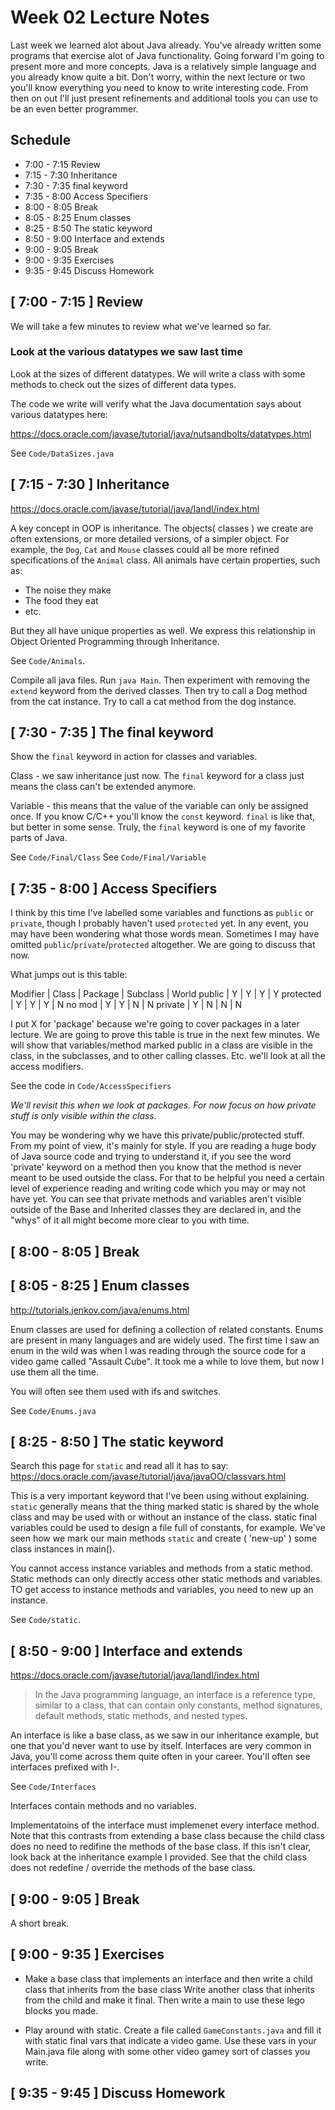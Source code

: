 # Week 02 Lecture Notes

Last week we learned alot about Java already. You've already written some programs that exercise alot of Java functionality. Going forward I'm going to present more and more concepts. Java is a relatively simple language and you already know quite a bit. Don't worry, within the next lecture or two you'll know everything you need to know to write interesting  code. From then on out I'll just present refinements and additional tools you can use to be an even better programmer.

## Schedule
* 7:00 - 7:15 Review
* 7:15 - 7:30 Inheritance
* 7:30 - 7:35 final keyword
* 7:35 - 8:00 Access Specifiers
* 8:00 - 8:05 Break
* 8:05 - 8:25 Enum classes
* 8:25 - 8:50 The static keyword
* 8:50 - 9:00 Interface and extends
* 9:00 - 9:05 Break
* 9:00 - 9:35 Exercises
* 9:35 - 9:45 Discuss Homework

## [ 7:00 - 7:15 ] Review
We will take a few minutes to review what we've learned so far. 

### Look at the various datatypes we saw last time
Look at the sizes of different datatypes. We will write a class with some methods to check out the sizes of different data types.

The code we write will verify what the Java documentation says about various datatypes here:

https://docs.oracle.com/javase/tutorial/java/nutsandbolts/datatypes.html

See `Code/DataSizes.java`

## [ 7:15 - 7:30 ] Inheritance
https://docs.oracle.com/javase/tutorial/java/IandI/index.html

A key concept in OOP is inheritance. The objects( classes ) we create are often extensions, or more detailed versions, of a simpler object. For example, the `Dog`, `Cat` and `Mouse` classes could all be more refined specifications of the `Animal` class. All animals have certain properties, such as:
* The noise they make
* The food they eat
* etc.

But they all have unique properties as well. We express this relationship in Object Oriented Programming through Inheritance.

See `Code/Animals`.

Compile all java files. Run `java Main`. Then experiment with removing the `extend` keyword from the derived classes. Then try to call a Dog method from the cat instance. Try to call a cat method from the dog instance.

## [ 7:30 - 7:35 ] The final keyword
Show the `final` keyword in action for classes and variables.

Class - we saw inheritance just now. The `final` keyword for a class just means the class can't be extended anymore.

Variable - this means that the value of the variable can only be assigned once. If you know C/C++ you'll know the `const` keyword. `final` is like that, but better in some sense. Truly, the `final` keyword is one of my favorite parts of Java.

See `Code/Final/Class`
See `Code/Final/Variable`

## [ 7:35 - 8:00 ] Access Specifiers
I think by this time I've labelled some variables and functions as `public` or `private`, though I probably haven't used `protected` yet. In any event, you may have been wondering what those words mean. Sometimes I may have omitted `public`/`private`/`protected` altogether. We are going to discuss that now.


What jumps out is this table:

Modifier  | Class | Package | Subclass | World
public    | Y     | Y       | Y        | Y
protected | Y     | Y       | Y        | N
no mod    | Y     | Y       | N        | N
private   | Y     | N       | N        | N 


I put X for 'package' because we're going to cover packages in a later lecture. We are going to prove this table is true in the next few minutes. We will show that variables/method marked public in a class are visible in the class, in the subclasses, and to other calling classes. Etc. we'll look at all the access modifiers.

See the code in `Code/AccessSpecifiers`

*We'll revisit this when we look at packages. For now focus on how private stuff is only visible within the class.*

You may be wondering why we have this private/public/protected stuff. From my point of view, it's mainly for style. If you are reading a huge body of Java source code and trying to understand it, if you see the word 'private' keyword on a method then you know that the method is never meant to be used outside the class. For that to be helpful you need a certain level of experience reading and writing code which you may or may not have yet. You can see that private methods and variables aren't visible outside of the Base and Inherited classes they are declared in, and the "whys" of it all might become more clear to you with time.

## [ 8:00 - 8:05 ] Break

## [ 8:05 - 8:25 ] Enum classes
http://tutorials.jenkov.com/java/enums.html

Enum classes are used for defining a collection of related constants. Enums are present in many languages and are widely used. The first time I saw an enum in the wild was when I was reading through the source code for a video game called "Assault Cube". It took me a while to love them, but now I use them all the time.

You will often see them used with ifs and switches.

See `Code/Enums.java` 

## [ 8:25 - 8:50 ] The static keyword
Search this page for `static` and read all it has to say:
https://docs.oracle.com/javase/tutorial/java/javaOO/classvars.html

This is a very important keyword that I've been using without explaining. `static` generally means that the thing marked static is shared by the whole class and may be used with or without an instance of the class. 
static final variables could be used to design a file full of constants, for example. We've seen how we mark our main methods `static` and create ( 'new-up' ) some class instances in main(). 

You cannot access instance variables and methods from a static method. Static methods can only directly access other static methods and variables. TO get access to instance methods and variables, you need to new up an instance. 

See `Code/static`.

## [ 8:50 - 9:00 ] Interface and extends
https://docs.oracle.com/javase/tutorial/java/IandI/index.html

> In the Java programming language, an interface is a reference type, similar to a class, that can contain only constants, method signatures, default methods, static methods, and nested types.

An interface is like a base class, as we saw in our inheritance example, but one that you'd never want to use by itself. Interfaces are very common in Java, you'll come across them quite often in your career. You'll often see interfaces prefixed with I-.

See `Code/Interfaces`

Interfaces contain methods and no variables.

Implementatoins of the interface must implemenet every interface method. Note that this contrasts from extending a base class because the child class does no need to redifine the methods of the base class. If this isn't clear, look back at the inheritance example I provided. See that the child class does not redefine / override the methods of the base class.

## [ 9:00 - 9:05 ] Break
A short break.

## [ 9:00 - 9:35 ] Exercises

* Make a base class that implements an interface and then write a child class that inherits from the base class Write another class that inherits from the child and make it final. Then write a main to use these lego blocks you made.

* Play around with static. Create a file called `GameConstants.java` and fill it with static final vars that indicate a video game. Use these vars in your Main.java file along with some other video gamey sort of classes you write.

## [ 9:35 - 9:45 ] Discuss Homework

